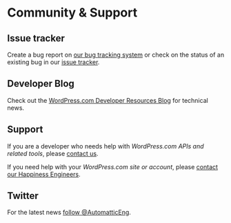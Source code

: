 # Community & Support

## Issue tracker

Create a bug report on [our bug tracking
system](https://github.com/Automattic/wp-calypso/issues/new) or check on the
status of an existing bug in our [issue
tracker](https://github.com/Automattic/wp-calypso/issues).

## Developer Blog

Check out the [WordPress.com Developer
Resources Blog](https://developer.wordpress.com/blog/) for technical news.

## Support

If you are a developer who needs help with *WordPress.com APIs and related
tools*, please [contact us](https://developer.wordpress.com/contact/).

If you need help with your *WordPress.com site or account*, please [contact our
Happiness Engineers](https://support.wordpress.com/contact/).

## Twitter

For the latest news [follow
@AutomatticEng](https://twitter.com/AutomatticEng).
